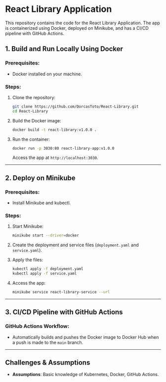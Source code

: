 
# React Library Application

This repository contains the code for the React Library Application. The app is containerized using Docker, deployed on Minikube, and has a CI/CD pipeline with GitHub Actions.

## 1. Build and Run Locally Using Docker

### Prerequisites:
- Docker installed on your machine.

### Steps:
1. Clone the repository:
   ```bash
   git clone https://github.com/DorcasToto/React-Library.git
   cd React-Library
   ```

2. Build the Docker image:
   ```bash
   docker build -t react-library:v1.0.0 .
   ```

3. Run the container:
   ```bash
   docker run -p 3030:80 react-library-app:v1.0.0
   ```

   Access the app at `http://localhost:3030`.

---

## 2. Deploy on Minikube

### Prerequisites:
- Install Minikube and kubectl.

### Steps:
1. Start Minikube:
   ```bash
   minikube start --driver=docker
   ```

2. Create the deployment and service files (`deployment.yaml` and `service.yaml`).

3. Apply the files:
   ```bash
   kubectl apply -f deployment.yaml
   kubectl apply -f service.yaml
   ```

4. Access the app:
   ```bash
   minikube service react-library-service --url
   ```

---

## 3. CI/CD Pipeline with GitHub Actions

### GitHub Actions Workflow:
- Automatically builds and pushes the Docker image to Docker Hub when a push is made to the `main` branch.

---

## Challenges & Assumptions

- **Assumptions**: Basic knowledge of Kubernetes, Docker, GitHub Actions.



